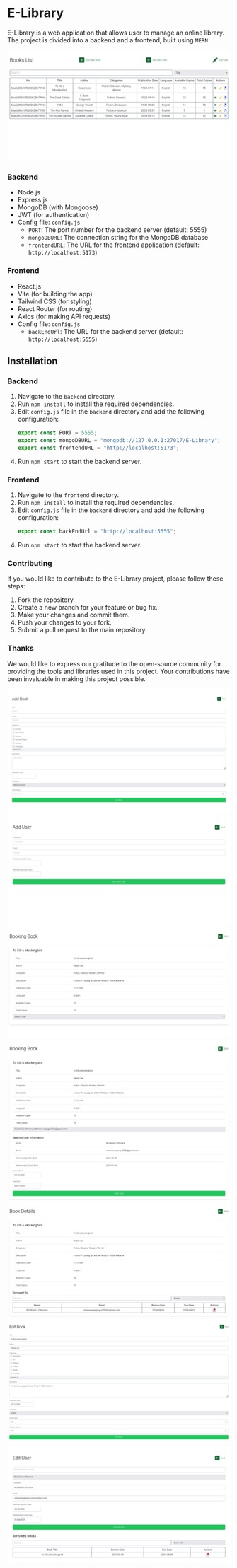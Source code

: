 # E-Library

E-Library is a web application that allows user to manage an online library. The project is divided into a backend and a frontend, built using `MERN`.

![E-Library Screenshot](./images/1.png)

### Backend

- Node.js
- Express.js
- MongoDB (with Mongoose)
- JWT (for authentication)
- Config file: `config.js`
  - `PORT`: The port number for the backend server (default: 5555)
  - `mongoDBURL`: The connection string for the MongoDB database
  - `frontendURL`: The URL for the frontend application (default: `http://localhost:5173`)

### Frontend

- React.js
- Vite (for building the app)
- Tailwind CSS (for styling)
- React Router (for routing)
- Axios (for making API requests)
- Config file: `config.js`
  - `backEndUrl`: The URL for the backend server (default: `http://localhost:5555`)

## Installation

### Backend

1. Navigate to the `backend` directory.
2. Run `npm install` to install the required dependencies.
3. Edit `config.js` file in the `backend` directory and add the following configuration:
   ```javascript
   export const PORT = 5555;
   export const mongoDBURL = "mongodb://127.0.0.1:27017/E-Library";
   export const frontendURL = "http://localhost:5173";
   ```
4. Run `npm start` to start the backend server.

### Frontend

1. Navigate to the `frontend` directory.
2. Run `npm install` to install the required dependencies.
3. Edit `config.js` file in the `backend` directory and add the following configuration:
   ```javascript
   export const backEndUrl = "http://localhost:5555";
   ```
4. Run `npm start` to start the backend server.

### Contributing

If you would like to contribute to the E-Library project, please follow these steps:

1. Fork the repository.
2. Create a new branch for your feature or bug fix.
3. Make your changes and commit them.
4. Push your changes to your fork.
5. Submit a pull request to the main repository.

### Thanks

We would like to express our gratitude to the open-source community for providing the tools and libraries used in this project. Your contributions have been invaluable in making this project possible.

![E-Library Screenshot](./images/2.png)
![E-Library Screenshot](./images/3.png)
![E-Library Screenshot](./images/4.png)
![E-Library Screenshot](./images/5.png)
![E-Library Screenshot](./images/6.png)
![E-Library Screenshot](./images/7.png)
![E-Library Screenshot](./images/8.png)
